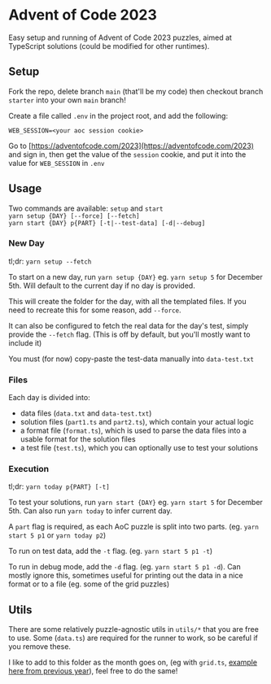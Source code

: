 # Advent of Code 2023

Easy setup and running of Advent of Code 2023 puzzles, aimed at TypeScript solutions (could be modified for other runtimes).

## Setup

Fork the repo, delete branch `main` (that'll be my code) then checkout branch `starter` into your own `main` branch!

Create a file called `.env` in the project root, and add the following:

```
WEB_SESSION=<your aoc session cookie>
```

Go to [https://adventofcode.com/2023](https://adventofcode.com/2023) and sign in, then get the value of the `session` cookie, and put it into the value for `WEB_SESSION` in `.env`

## Usage
Two commands are available: `setup` and `start`  
`yarn setup {DAY} [--force] [--fetch]`  
`yarn start {DAY} p{PART} [-t|--test-data] [-d|--debug]`  

### New Day
tl;dr: `yarn setup --fetch`

To start on a new day, run `yarn setup {DAY}` eg. `yarn setup 5` for December 5th. Will default to the current day if no day is provided.

This will create the folder for the day, with all the templated files. If you need to recreate this for some reason, add `--force`.

It can also be configured to fetch the real data for the day's test, simply provide the `--fetch` flag. (This is off by default, but you'll mostly want to include it)

You must (for now) copy-paste the test-data manually into `data-test.txt`

### Files

Each day is divided into: 
- data files (`data.txt` and `data-test.txt`)
- solution files (`part1.ts` and `part2.ts`), which contain your actual logic
- a format file (`format.ts`), which is used to parse the data files into a usable format for the solution files
- a test file (`test.ts`), which you can optionally use to test your solutions

### Execution
tl;dr: `yarn today p{PART} [-t]`

To test your solutions, run `yarn start {DAY}` eg. `yarn start 5` for December 5th.
Can also run `yarn today` to infer current day.

A `part` flag is required, as each AoC puzzle is split into two parts. (eg. `yarn start 5 p1` or `yarn today p2`)

To run on test data, add the `-t` flag. (eg. `yarn start 5 p1 -t`)

To run in debug mode, add the `-d` flag. (eg. `yarn start 5 p1 -d`). Can mostly ignore this, sometimes useful for printing out the data in a nice format or to a file (eg. some of the grid puzzles)

## Utils
There are some relatively puzzle-agnostic utils in `utils/*` that you are free to use. Some (`data.ts`) are required for the runner to work, so be careful if you remove these.

I like to add to this folder as the month goes on, (eg with `grid.ts`, [example here from previous year](https://github.com/mattbalmer/advent-of-code-2022/blob/main/utils/grid.ts)), feel free to do the same!
